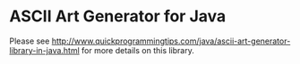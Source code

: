 # ASCII Art Generator for Java

Please see http://www.quickprogrammingtips.com/java/ascii-art-generator-library-in-java.html for more details on this library.